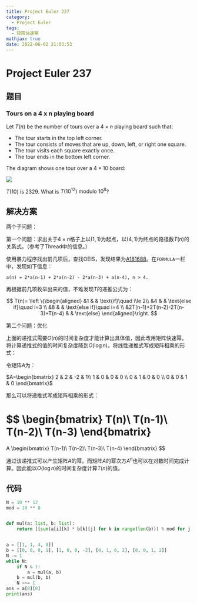 ```yaml
---
title: Project Euler 237
category:
  - Project Euler
tags:
  - 矩阵快速幂
mathjax: true
date: 2022-06-02 21:03:53
---
```


<escape><!-- more --></escape>

# Project Euler 237

## 题目

### Tours on a 4 x n playing board

Let $T(n)$ be the number of tours over a $4 \times n$ playing board such that:

- The tour starts in the top left corner.
- The tour consists of moves that are up, down, left, or right one square.
- The tour visits each square exactly once.
- The tour ends in the bottom left corner.

The diagram shows one tour over a $4 \times 10$ board:

![](../images/p237.gif)

$T(10)$ is $2329$. What is $T(10^{12}) \text{ modulo } 10^8$?

## 解决方案

两个子问题：

第一个问题：求出关于$4\times n$格子上以$(1,1)$为起点，以$(4,1)$为终点的路径数$T(n)$的关系式。（参考了Thread中的信息。）

使用暴力程序找出前几项后，查找OEIS，发现结果为[A181688](https://oeis.org/A181688)。在`FORMULA`一栏中，发现如下信息：

```
a(n) = 2*a(n-1) + 2*a(n-2) - 2*a(n-3) + a(n-4), n > 4.
```

再根据前几项枚举出来的值，不难发现$T$的递推公式为：

$$
T(n)=
\left \{\begin{aligned}
  &1  & & \text{if}\quad i\le 2\\
  &4 & & \text{else if}\quad i=3 \\
  &8 & & \text{else if}\quad i=4 \\
  &2T(n-1)+2T(n-2)-2T(n-3)+T(n-4) & & \text{else}
\end{aligned}\right.
$$

第二个问题：优化

上面的递推式需要$O(n)$的时间复杂度才能计算出具体值，因此改用矩阵快速幂，将计算递推式的值的时间复杂度降到$O(\log n)$。将线性递推式写成矩阵相乘的形式：

令矩阵$A$为：

$A=\begin{bmatrix}
2 & 2 & -2 & 1\\
1 & 0 & 0 & 0 \\
0 & 1 & 0 & 0 \\
0 & 0 & 1 & 0
\end{bmatrix}$

那么可以将递推式写成矩阵相乘的形式：

$$
\begin{bmatrix}
T(n)\\
T(n-1)\\
T(n-2)\\
T(n-3)
\end{bmatrix}
=
A
\begin{bmatrix}
T(n-1)\\
T(n-2)\\
T(n-3)\\
T(n-4)
\end{bmatrix}
$$

通过该递推式可以产生矩阵$A$的幂。而矩阵$A$的幂次方$A^n$也可以在对数时间完成计算。因此能以$O(\log n)$的时间复杂度计算$T(n)$的值。

## 代码

```py
N = 10 ** 12
mod = 10 ** 8


def mul(a: list, b: list):
    return [[sum(a[i][k] * b[k][j] for k in range(len(b))) % mod for j in range(len(b[0]))] for i in range(len(a))]


a = [[1, 1, 4, 8]]
b = [[0, 0, 0, 1], [1, 0, 0, -2], [0, 1, 0, 2], [0, 0, 1, 2]]
N -= 1
while N:
    if N & 1:
        a = mul(a, b)
    b = mul(b, b)
    N >>= 1
ans = a[0][0]
print(ans)
```

